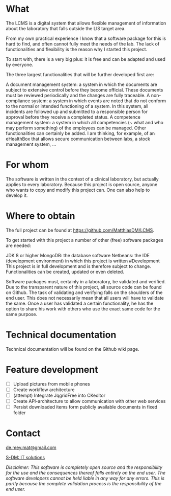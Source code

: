# What

The LCMS is a digital system that allows flexible management of information about the laboratory that falls outside the LIS target area. 

From my own practical experience I know that a software package for this is hard to find, and often cannot fully meet the needs of the lab. The lack of functionalities and flexibility is the reason why I started this project.

To start with, there is a very big plus: it is free and can be adapted and used by everyone.

The three largest functionalities that will be further developed first are:

A document management system: a system in which the documents are subject to extensive control before they become official. These documents must be reviewed periodically and the changes are fully traceable.
A non-compliance system: a system in which events are noted that do not conform to the normal or intended functioning of a system. In this system, all incidents are followed up and submitted to a responsible person for approval before they receive a completed status.
A competence management system: a system in which all competencies (~ what and who may perform something) of the employees can be managed.
Other functionalities can certainly be added. I am thinking, for example, of an eHealthBox that allows secure communication between labs, a stock management system, ...

# For whom

The software is written in the context of a clinical laboratory, but actually applies to every laboratory. Because this project is open source, anyone who wants to copy and modify this project can. One can also help to develop it.

# Where to obtain

The full project can be found at https://github.com/MatthiasDM/LCMS.

To get started with this project a number of other (free) software packages are needed:

JDK 8 or higher
MongoDB: the database software
Netbeans: the IDE (development environment) in which this project is written
#Development
This project is in full development and is therefore subject to change. Functionalities can be created, updated or even deleted.

Software packages must, certainly in a laboratory, be validated and verified. Due to the transparent nature of this project, all source code can be found on Github. The task of validating and verifying falls on the shoulders of the end user. This does not necessarily mean that all users will have to validate the same. Once a user has validated a certain functionality, he has the option to share his work with others who use the exact same code for the same purpose.

# Technical documentation

Technical documentation will be found on the Github wiki page.

# Feature development

- [ ] Upload pictures from mobile phones
- [ ] Create workflow architecture
- [ ] (attempt) Integrate JqgridFree into CKeditor
- [ ] Create API-architecture to allow communication with other web services
- [ ] Persist downloaded items form publicly available documents in fixed folder

# Contact

de.mey.mat@gmail.com

[S-DM: IT solutions](http://www.s-dm.be/index.html?p=pages&k=title&v=LCMS)



*Disclaimer: This software is completely open source and the responsibility for the use and the consequences thereof falls entirely on the end user. The software developers cannot be held liable in any way for any errors. This is partly because the complete validation process is the responsibility of the end user.*
